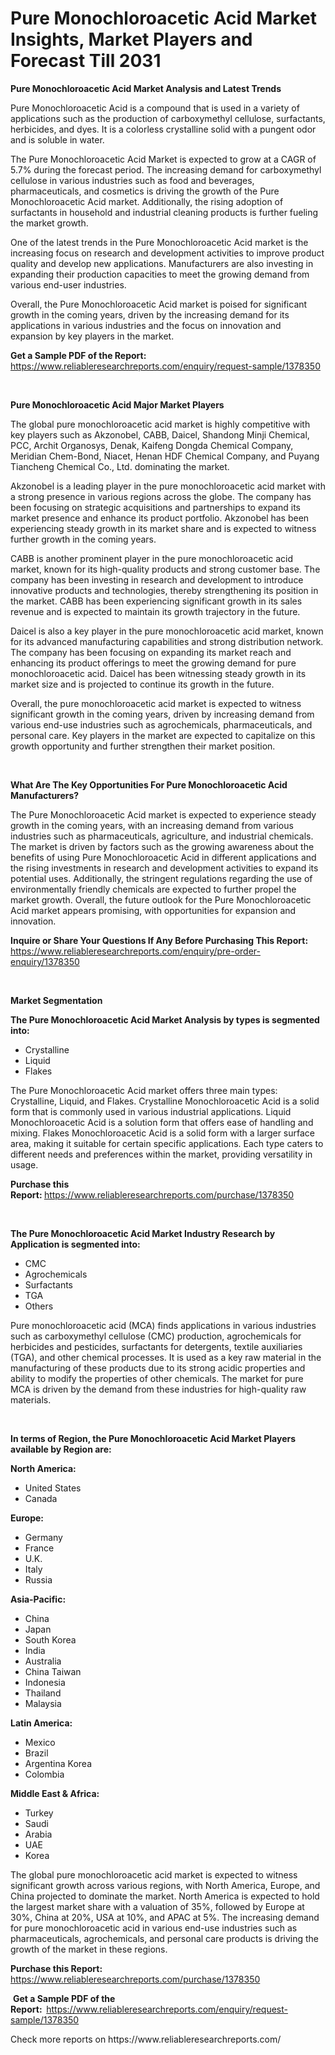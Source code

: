 <p><h1>Pure Monochloroacetic Acid Market Insights, Market Players and Forecast Till 2031</h1></p><p><strong>Pure Monochloroacetic Acid Market Analysis and Latest Trends</strong></p>
<p><p>Pure Monochloroacetic Acid is a compound that is used in a variety of applications such as the production of carboxymethyl cellulose, surfactants, herbicides, and dyes. It is a colorless crystalline solid with a pungent odor and is soluble in water.</p><p>The Pure Monochloroacetic Acid Market is expected to grow at a CAGR of 5.7% during the forecast period. The increasing demand for carboxymethyl cellulose in various industries such as food and beverages, pharmaceuticals, and cosmetics is driving the growth of the Pure Monochloroacetic Acid market. Additionally, the rising adoption of surfactants in household and industrial cleaning products is further fueling the market growth.</p><p>One of the latest trends in the Pure Monochloroacetic Acid market is the increasing focus on research and development activities to improve product quality and develop new applications. Manufacturers are also investing in expanding their production capacities to meet the growing demand from various end-user industries.</p><p>Overall, the Pure Monochloroacetic Acid market is poised for significant growth in the coming years, driven by the increasing demand for its applications in various industries and the focus on innovation and expansion by key players in the market.</p></p>
<p><strong>Get a Sample PDF of the Report:&nbsp;</strong> <a href="https://www.reliableresearchreports.com/enquiry/request-sample/1378350">https://www.reliableresearchreports.com/enquiry/request-sample/1378350</a></p>
<p>&nbsp;</p>
<p><strong>Pure Monochloroacetic Acid Major Market Players</strong></p>
<p><p>The global pure monochloroacetic acid market is highly competitive with key players such as Akzonobel, CABB, Daicel, Shandong Minji Chemical, PCC, Archit Organosys, Denak, Kaifeng Dongda Chemical Company, Meridian Chem-Bond, Niacet, Henan HDF Chemical Company, and Puyang Tiancheng Chemical Co., Ltd. dominating the market.</p><p>Akzonobel is a leading player in the pure monochloroacetic acid market with a strong presence in various regions across the globe. The company has been focusing on strategic acquisitions and partnerships to expand its market presence and enhance its product portfolio. Akzonobel has been experiencing steady growth in its market share and is expected to witness further growth in the coming years.</p><p>CABB is another prominent player in the pure monochloroacetic acid market, known for its high-quality products and strong customer base. The company has been investing in research and development to introduce innovative products and technologies, thereby strengthening its position in the market. CABB has been experiencing significant growth in its sales revenue and is expected to maintain its growth trajectory in the future.</p><p>Daicel is also a key player in the pure monochloroacetic acid market, known for its advanced manufacturing capabilities and strong distribution network. The company has been focusing on expanding its market reach and enhancing its product offerings to meet the growing demand for pure monochloroacetic acid. Daicel has been witnessing steady growth in its market size and is projected to continue its growth in the future.</p><p>Overall, the pure monochloroacetic acid market is expected to witness significant growth in the coming years, driven by increasing demand from various end-use industries such as agrochemicals, pharmaceuticals, and personal care. Key players in the market are expected to capitalize on this growth opportunity and further strengthen their market position.</p></p>
<p>&nbsp;</p>
<p><strong>What Are The Key Opportunities For Pure Monochloroacetic Acid Manufacturers?</strong></p>
<p><p>The Pure Monochloroacetic Acid market is expected to experience steady growth in the coming years, with an increasing demand from various industries such as pharmaceuticals, agriculture, and industrial chemicals. The market is driven by factors such as the growing awareness about the benefits of using Pure Monochloroacetic Acid in different applications and the rising investments in research and development activities to expand its potential uses. Additionally, the stringent regulations regarding the use of environmentally friendly chemicals are expected to further propel the market growth. Overall, the future outlook for the Pure Monochloroacetic Acid market appears promising, with opportunities for expansion and innovation.</p></p>
<p><strong>Inquire or Share Your Questions If Any Before Purchasing This Report:</strong> <a href="https://www.reliableresearchreports.com/enquiry/pre-order-enquiry/1378350">https://www.reliableresearchreports.com/enquiry/pre-order-enquiry/1378350</a></p>
<p>&nbsp;</p>
<p><strong>Market Segmentation</strong></p>
<p><strong>The Pure Monochloroacetic Acid Market Analysis by types is segmented into:</strong></p>
<p><ul><li>Crystalline</li><li>Liquid</li><li>Flakes</li></ul></p>
<p><p>The Pure Monochloroacetic Acid market offers three main types: Crystalline, Liquid, and Flakes. Crystalline Monochloroacetic Acid is a solid form that is commonly used in various industrial applications. Liquid Monochloroacetic Acid is a solution form that offers ease of handling and mixing. Flakes Monochloroacetic Acid is a solid form with a larger surface area, making it suitable for certain specific applications. Each type caters to different needs and preferences within the market, providing versatility in usage.</p></p>
<p><strong>Purchase this Report:&nbsp;</strong><a href="https://www.reliableresearchreports.com/purchase/1378350">https://www.reliableresearchreports.com/purchase/1378350</a></p>
<p>&nbsp;</p>
<p><strong>The Pure Monochloroacetic Acid Market Industry Research by Application is segmented into:</strong></p>
<p><ul><li>CMC</li><li>Agrochemicals</li><li>Surfactants</li><li>TGA</li><li>Others</li></ul></p>
<p><p>Pure monochloroacetic acid (MCA) finds applications in various industries such as carboxymethyl cellulose (CMC) production, agrochemicals for herbicides and pesticides, surfactants for detergents, textile auxiliaries (TGA), and other chemical processes. It is used as a key raw material in the manufacturing of these products due to its strong acidic properties and ability to modify the properties of other chemicals. The market for pure MCA is driven by the demand from these industries for high-quality raw materials.</p></p>
<p>&nbsp;</p>
<p><strong>In terms of Region, the Pure Monochloroacetic Acid Market Players available by Region are:</strong></p>
<p>
    <p> <strong> North America: </strong>
        <ul>
            <li>United States</li>
            <li>Canada</li>
        </ul>
        </p> 
    <p> <strong> Europe: </strong>
        <ul>
            <li>Germany</li>
            <li>France</li>
            <li>U.K.</li>
            <li>Italy</li>
            <li>Russia</li>
        </ul>
        </p> 
    <p> <strong> Asia-Pacific: </strong>
        <ul>
            <li>China</li>
            <li>Japan</li>
            <li>South Korea</li>
            <li>India</li>
            <li>Australia</li>
            <li>China Taiwan</li>
            <li>Indonesia</li>
            <li>Thailand</li>
            <li>Malaysia</li>
        </ul>
        </p> 
    <p> <strong> Latin America: </strong>
        <ul>
            <li>Mexico</li>
            <li>Brazil</li>
            <li>Argentina Korea</li>
            <li>Colombia</li>
        </ul>
        </p> 
    <p> <strong> Middle East & Africa: </strong>
        <ul>
            <li>Turkey</li>
            <li>Saudi</li>
            <li>Arabia</li>
            <li>UAE</li>
            <li>Korea</li>
        </ul>
    </p>
    </p>
<p><p>The global pure monochloroacetic acid market is expected to witness significant growth across various regions, with North America, Europe, and China projected to dominate the market. North America is expected to hold the largest market share with a valuation of 35%, followed by Europe at 30%, China at 20%, USA at 10%, and APAC at 5%. The increasing demand for pure monochloroacetic acid in various end-use industries such as pharmaceuticals, agrochemicals, and personal care products is driving the growth of the market in these regions.</p></p>
<p><strong>Purchase this Report: </strong><a href="https://www.reliableresearchreports.com/purchase/1378350">https://www.reliableresearchreports.com/purchase/1378350</a></p>
<p>&nbsp;<strong>Get a Sample PDF of the Report:&nbsp;&nbsp;</strong><a href="https://www.reliableresearchreports.com/enquiry/request-sample/1378350">https://www.reliableresearchreports.com/enquiry/request-sample/1378350</a></p>
<p><strong></strong></p>
<p>Check more reports on https://www.reliableresearchreports.com/</p>